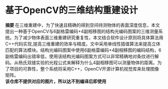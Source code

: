 # 基于OpenCV的三维结构重建设计

<b>摘要 </b>在三维重建中，为了快速且精确的得到空间待测物体的表面深度信息，本文提出一种基于OpenCV与6副格雷编码+4副相移图的结构光编码图案的三维测量系统。为了减少物体表面三维重建研究重复性，本文结合软件设计原则将具体算法用C++代码实现,提高三维重建的效率与精度。文中采用单线性插值算法来提高立体匹配的算法模块。结构光编码图案中使用6副格雷编码+4副相移图的编码结构，6副格雷编码出错率低，使用该结构光编码图案方式可以非常精确地对条纹进行解码。从杨氏双缝实验的光程公式来解释为什么4副相移图可以测量物体的距离。为了项目的可靠性，整个系统将采用C++，OpenCV开源计算机视觉库来处理图像矩阵。    
<b>该仓库不提供对应的图片，所以达不到编译后即使用</b> 
